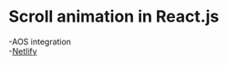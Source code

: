 # Scroll animation in React.js

-AOS integration <br/>
-<a href="https://jt-space.netlify.app/">Netlify</a>
